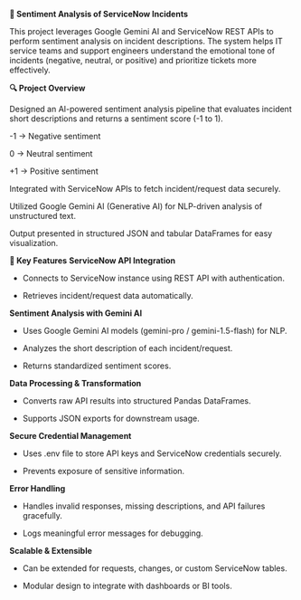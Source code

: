 **📝 Sentiment Analysis of ServiceNow Incidents**

This project leverages Google Gemini AI and ServiceNow REST APIs to perform sentiment analysis on incident descriptions. The system helps IT service teams and support engineers understand the emotional tone of incidents (negative, neutral, or positive) and prioritize tickets more effectively.

**🔍 Project Overview**

Designed an AI-powered sentiment analysis pipeline that evaluates incident short descriptions and returns a sentiment score (-1 to 1).

-1 → Negative sentiment

0 → Neutral sentiment

+1 → Positive sentiment

Integrated with ServiceNow APIs to fetch incident/request data securely.

Utilized Google Gemini AI (Generative AI) for NLP-driven analysis of unstructured text.

Output presented in structured JSON and tabular DataFrames for easy visualization.

**🚀 Key Features**
**ServiceNow API Integration**

- Connects to ServiceNow instance using REST API with authentication.

 - Retrieves incident/request data automatically.

**Sentiment Analysis with Gemini AI**

 - Uses Google Gemini AI models (gemini-pro / gemini-1.5-flash) for NLP.

 - Analyzes the short description of each incident/request.

 - Returns standardized sentiment scores.

**Data Processing & Transformation**

 - Converts raw API results into structured Pandas DataFrames.

 - Supports JSON exports for downstream usage.

**Secure Credential Management**

 - Uses .env file to store API keys and ServiceNow credentials securely.

 - Prevents exposure of sensitive information.

**Error Handling**

 - Handles invalid responses, missing descriptions, and API failures gracefully.

 - Logs meaningful error messages for debugging.

**Scalable & Extensible**

 - Can be extended for requests, changes, or custom ServiceNow tables.

 - Modular design to integrate with dashboards or BI tools.
